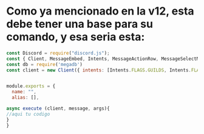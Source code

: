 # Como ya mencionado en la v12, esta debe tener una base para su comando, y esa seria esta:

```js
const Discord = require("discord.js");
const { Client, MessageEmbed, Intents, MessageActionRow, MessageSelectMenu } = require("discord.js");
const db = require('megadb')
const client = new Client({ intents: [Intents.FLAGS.GUILDS, Intents.FLAGS.GUILD_MESSAGES, Intents.FLAGS.GUILD_MEMBERS] });


module.exports = {
  name: "",
  alias: [],

async execute (client, message, args){
//aqui tu codigo
}
}
```